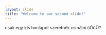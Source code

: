 ```yaml
---
layout: slide
title: "Welcome to our second slide!"
---
```

csak egy kis honlapot szeretnék csinálni őŐűŰ?
